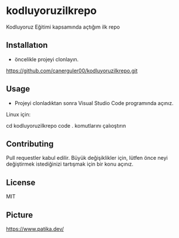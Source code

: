 # kodluyoruzilkrepo
Kodluyoruz Eğitimi kapsamında açtığım ilk repo

## Installatıon
* öncelikle projeyi clonlayın.

https://github.com/canerguler00/kodluyoruzilkrepo.git

## Usage
- Projeyi clonladıktan sonra Visual Studio Code programında açınız.

Linux için:

cd kodluyoruzilkrepo 
code .
komutlarını çalıoştırın

## Contributing
Pull requestler kabul edilir. Büyük değişiklikler için, lütfen önce neyi değiştirmek istediğinizi tartışmak için bir konu açınız.

## License
MIT

## Picture
https://www.patika.dev/
